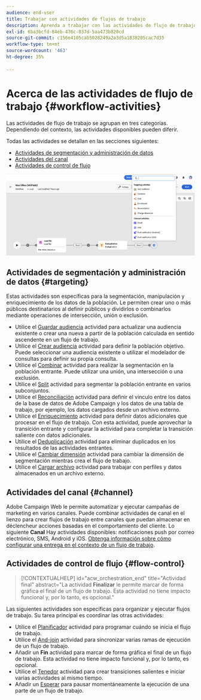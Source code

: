 ```yaml
---
audience: end-user
title: Trabajar con actividades de flujos de trabajo
description: Aprenda a trabajar con las actividades de flujo de trabajo
exl-id: 6ba3bcfd-84eb-476c-837d-5aa473b820cd
source-git-commit: c156e4105cab5028249a2a3d5a1838205cac7d35
workflow-type: tm+mt
source-wordcount: '463'
ht-degree: 35%

---
```



# Acerca de las actividades de flujo de trabajo {#workflow-activities}

Las actividades de flujo de trabajo se agrupan en tres categorías. Dependiendo del contexto, las actividades disponibles pueden diferir.

Todas las actividades se detallan en las secciones siguientes:

* [Actividades de segmentación y administración de datos](#targeting)
* [Actividades del canal](#channel)
* [Actividades de control de flujo](#flow-control)

![](../assets/workflow-activities.png)

## Actividades de segmentación y administración de datos {#targeting}

Estas actividades son específicas para la segmentación, manipulación y enriquecimiento de los datos de la población. Le permiten crear uno o más públicos destinatarios al definir públicos y dividirlos o combinarlos mediante operaciones de intersección, unión o exclusión.

* Utilice el [Guardar audiencia](save-audience.md) actividad para actualizar una audiencia existente o crear una nueva a partir de la población calculada en sentido ascendente en un flujo de trabajo.
* Utilice el [Crear audiencia](build-audience.md) actividad para definir la población objetivo. Puede seleccionar una audiencia existente o utilizar el modelador de consultas para definir su propia consulta.
* Utilice el [Combinar](combine.md) actividad para realizar la segmentación en la población entrante. Puede utilizar una unión, una intersección o una exclusión.
* Utilice el [Split](split.md) actividad para segmentar la población entrante en varios subconjuntos.
* Utilice el [Reconciliación](reconciliation.md) actividad para definir el vínculo entre los datos de la base de datos de Adobe Campaign y los datos de una tabla de trabajo, por ejemplo, los datos cargados desde un archivo externo.
* Utilice el [Enriquecimiento](enrichment.md) actividad para definir datos adicionales que procesar en el flujo de trabajo. Con esta actividad, puede aprovechar la transición entrante y configurar la actividad para completar la transición saliente con datos adicionales.
* Utilice el [Deduplicación](deduplication.md) actividad para eliminar duplicados en los resultados de las actividades entrantes.
* Utilice el [Cambiar dimensión](change-dimension.md) actividad para cambiar la dimensión de segmentación mientras crea el flujo de trabajo.
* Utilice el [Cargar archivo](load-file.md) actividad para trabajar con perfiles y datos almacenados en un archivo externo.

## Actividades del canal {#channel}

Adobe Campaign Web le permite automatizar y ejecutar campañas de marketing en varios canales. Puede combinar actividades de canal en el lienzo para crear flujos de trabajo entre canales que puedan almacenar en déclencheur acciones basadas en el comportamiento del cliente. Lo siguiente **Canal** Hay actividades disponibles: notificaciones push por correo electrónico, SMS, Android y iOS. [Obtenga información sobre cómo configurar una entrega en el contexto de un flujo de trabajo](channels.md).

## Actividades de control de flujo {#flow-control}

>[!CONTEXTUALHELP]
>id="acw_orchestration_end"
>title="Actividad final"
>abstract="La actividad **Finalizar** le permite marcar de forma gráfica el final de un flujo de trabajo. Esta actividad no tiene impacto funcional y, por lo tanto, es opcional."

Las siguientes actividades son específicas para organizar y ejecutar flujos de trabajo. Su tarea principal es coordinar las otras actividades:

* Utilice el [Planificador](scheduler.md) actividad para programar cuándo se inicia el flujo de trabajo.
* Utilice el [And-join](and-join.md) actividad para sincronizar varias ramas de ejecución de un flujo de trabajo.
* Añadir un **Fin** actividad para marcar de forma gráfica el final de un flujo de trabajo. Esta actividad no tiene impacto funcional y, por lo tanto, es opcional.
* Utilice el [Tenedor](fork.md) actividad para crear transiciones salientes e iniciar varias actividades al mismo tiempo.
* Añadir un [Esperar](wait.md) para pausar momentáneamente la ejecución de una parte de un flujo de trabajo.

<!--
## Data management activities {#data-management}

overview: what they're used for
which use case you can perform with them

list available activites + short description + ref to section
-->

